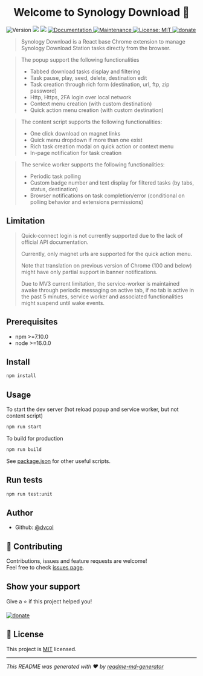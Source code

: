 <h1 align="center">Welcome to Synology Download 👋</h1>
<p>
  <img alt="Version" src="https://img.shields.io/badge/version-1.2.6-blue.svg?cacheSeconds=2592000" />
  <img src="https://img.shields.io/badge/npm-%3E%3D7.10.0-blue.svg" />
  <img src="https://img.shields.io/badge/node-%3E%3D16.0.0-blue.svg" />
  <a href="https://github.com/dvcol/synology-download#readme" target="_blank">
    <img alt="Documentation" src="https://img.shields.io/badge/documentation-yes-brightgreen.svg" />
  </a>
  <a href="https://github.com/dvcol/synology-download/graphs/commit-activity" target="_blank">
    <img alt="Maintenance" src="https://img.shields.io/badge/Maintained%3F-yes-green.svg" />
  </a>
  <a href="https://github.com/dvcol/synology-download/blob/master/LICENSE" target="_blank">
    <img alt="License: MIT" src="https://img.shields.io/github/license/dvcol/synology-download" />
  </a>
 <a href="https://paypal.me/dvcol/5" target="_blank">
    <img alt="donate" src="https://img.shields.io/badge/Donate%20€-PayPal-brightgreen.svg" />
  </a>
</p>

> Synology Download is a React base Chrome extension to manage Synology Download Station tasks directly from the browser.

> The popup support the following functionalities
>
> * Tabbed download tasks display and filtering
> * Task pause, play, seed, delete, destination edit
> * Task creation through rich form (destination, url, ftp, zip password)
> * Http, Https, 2FA login over local network
> * Context menu creation (with custom destination)
> * Quick action menu creation (with custom destination)

> The content script supports the following functionalities:
>
> * One click download on magnet links
> * Quick menu dropdown if more than one exist
> * Rich task creation modal on quick action or context menu
> * In-page notification for task creation

> The service worker supports the following functionalities:
>
> * Periodic task polling
> * Custom badge number and text display for filtered tasks (by tabs, status, destination)
> * Browser notifications on task completion/error (conditional on polling behavior and extensions permissions)

## Limitation

> Quick-connect login is not currently supported due to the lack of official API documentation.
>
> Currently, only magnet urls are supported for the quick action menu.
>
> Note that translation on previous version of Chrome (100 and below) might have only partial support in banner notifications.
>
> Due to MV3 current limitation, the service-worker is maintained awake through periodic messaging on active tab, if no tab is active in the past 5 minutes, service worker and associated functionalities might suspend until wake events.

## Prerequisites

- npm >=7.10.0
- node >=16.0.0

## Install

```sh
npm install
```

## Usage

To start the dev server (hot reload popup and service worker, but not content script)

```sh
npm run start
```

To build for production

```sh
npm run build
```

See [package.json](https://github.com/dvcol/synology-download/blob/main/package.json) for other useful scripts.

## Run tests

```sh
npm run test:unit
```

## Author

* Github: [@dvcol](https://github.com/dvcol)

## 🤝 Contributing

Contributions, issues and feature requests are welcome!<br />Feel free to check [issues page](https://github.com/dvcol/synology-download/issues).

## Show your support

Give a ⭐️ if this project helped you!

 <a href="https://paypal.me/dvcol/5" target="_blank">
    <img alt="donate" src="https://img.shields.io/badge/Donate%20€-PayPal-brightgreen.svg" />
  </a>

## 📝 License

This project is [MIT](https://github.com/dvcol/synology-download/blob/master/LICENSE) licensed.

***
_This README was generated with ❤️ by [readme-md-generator](https://github.com/kefranabg/readme-md-generator)_
